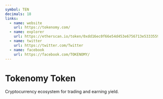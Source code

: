 ```yaml
---
symbol: TEN
decimals: 18
links:
  - name: website
    url: https://tokenomy.com/
  - name: explorer
    url: https://etherscan.io/token/0xdd16ec0f66e54d453e6756713e533355989040e4
  - name: twitter
    url: https://twitter.com/Twitter
  - name: facebook
    url: https://facebook.com/TOKENOMY/
---
```


# Tokenomy Token

Cryptocurrency ecosystem for trading and earning yield.
